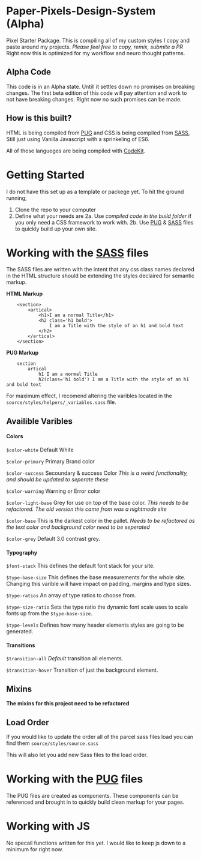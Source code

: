 # Paper-Pixels-Design-System (Alpha)

Pixel Starter Package. This is compiling all of my custom styles I copy and paste around my projects. _Please feel free to copy, remix, submite a PR_ Right now this is optimized for my workflow and neuro thought patterns.

## Alpha Code

This code is in an Alpha state. Untill it settles down no promises on breaking changes. The first beta edition of this code will pay attention and work to not have breaking changes. Right now no such promises can be made.

## How is this built?

HTML is being compiled from [PUG][pug-link] and CSS is being compiled from [SASS][sass-link], Still just using Vanilla Javascript with a sprinkeling of ES6.

All of these langueges are being compiled with [CodeKit][codekit-link].

# Getting Started

I do not have this set up as a template or packege yet. To hit the ground running;

1. Clone the repo to your computer
2. Define what your needs are
   2a. Use _compiled code in the build folder_ if you only need a CSS framework to work with.
   2b. Use [PUG][pug-link] & [SASS][sass-link] files to quickly build up your own site.

# Working with the [SASS][sass-link] files

The SASS files are written with the intent that any css class names declared in the HTML structure should be extending the styles declaired for semantic markup.

**HTML Markup**

```
    <section>
        <artical>
            <h1>I am a normal Title</h1>
            <h2 class='h1 bold'>
                I am a Title with the style of an h1 and bold text
            </h2>
        </artical>
    </section>
```

**PUG Markup**

```
    section
        artical
            h1 I am a normal Title
            h2(class='h1 bold') I am a Title with the style of an h1 and bold text
```

For maximum effect, I recomend altering the varibles located in the `source/styles/helpers/_variables.sass` file.

## Availible Varibles

#### Colors

`$color-white` Default White

`$color-primary` Primary Brand color

`$color-success` Secoundary & success Color
_This is a weird functionality, and should be updated to seperate these_

`$color-warning` Warning or Error color

`$color-light-base` Grey for use on top of the base color. _This needs to be refactored. The old version this came from was a nightmode site_

`$color-base` This is the darkest color in the pallet. _Needs to be refactored as the text color and background color need to be seperated_

`$color-grey` Default 3.0 contrast grey.

#### Typography

`$font-stack` This defines the default font stack for your site.

`$type-base-size` This defines the base measurements for the whole site. Changing this varible will have impact on padding, margins and type sizes.

`$type-ratios` An array of type ratios to choose from.

`$type-size-ratio` Sets the type ratio the dynamic font scale uses to scale fonts up from the `$type-base-size`.

`$type-levels` Defines how many header elements styles are going to be generated.

#### Transitions

`$transition-all` _Default_ transition all elements.

`$transition-hover` Transition of just the background element.

## Mixins

**The mixins for this project need to be refactored**

## Load Order

If you would like to update the order all of the parcel sass files load you can find them `source/styles/source.sass`

This will also let you add new Sass files to the load order.

# Working with the [PUG][pug-link] files

The PUG files are created as components. These components can be referenced and brought in to quickly build clean markup for your pages.

# Working with JS

No specail functions written for this yet. I would like to keep js down to a minimum for right now.

<!-- ======= Links ======= -->

[codekit-link]: https://codekitapp.com/
[pug-link]: https://pugjs.org/
[sass-link]: https://sass-lang.com/
